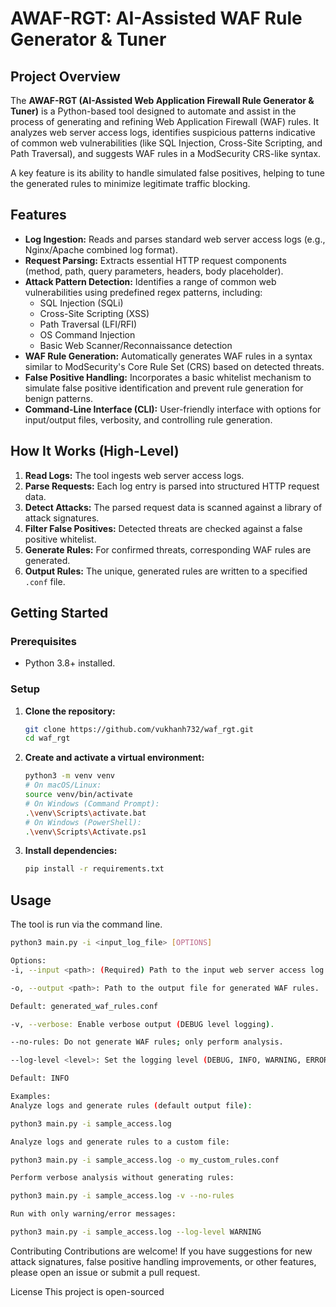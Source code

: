 # AWAF-RGT: AI-Assisted WAF Rule Generator & Tuner

## Project Overview

The **AWAF-RGT (AI-Assisted Web Application Firewall Rule Generator & Tuner)** is a Python-based tool designed to automate and assist in the process of generating and refining Web Application Firewall (WAF) rules. It analyzes web server access logs, identifies suspicious patterns indicative of common web vulnerabilities (like SQL Injection, Cross-Site Scripting, and Path Traversal), and suggests WAF rules in a ModSecurity CRS-like syntax.

A key feature is its ability to handle simulated false positives, helping to tune the generated rules to minimize legitimate traffic blocking.

## Features

* **Log Ingestion:** Reads and parses standard web server access logs (e.g., Nginx/Apache combined log format).
* **Request Parsing:** Extracts essential HTTP request components (method, path, query parameters, headers, body placeholder).
* **Attack Pattern Detection:** Identifies a range of common web vulnerabilities using predefined regex patterns, including:
    * SQL Injection (SQLi)
    * Cross-Site Scripting (XSS)
    * Path Traversal (LFI/RFI)
    * OS Command Injection
    * Basic Web Scanner/Reconnaissance detection
* **WAF Rule Generation:** Automatically generates WAF rules in a syntax similar to ModSecurity's Core Rule Set (CRS) based on detected threats.
* **False Positive Handling:** Incorporates a basic whitelist mechanism to simulate false positive identification and prevent rule generation for benign patterns.
* **Command-Line Interface (CLI):** User-friendly interface with options for input/output files, verbosity, and controlling rule generation.

## How It Works (High-Level)

1.  **Read Logs:** The tool ingests web server access logs.
2.  **Parse Requests:** Each log entry is parsed into structured HTTP request data.
3.  **Detect Attacks:** The parsed request data is scanned against a library of attack signatures.
4.  **Filter False Positives:** Detected threats are checked against a false positive whitelist.
5.  **Generate Rules:** For confirmed threats, corresponding WAF rules are generated.
6.  **Output Rules:** The unique, generated rules are written to a specified `.conf` file.

## Getting Started

### Prerequisites

* Python 3.8+ installed.

### Setup

1.  **Clone the repository:**
    ```bash
    git clone https://github.com/vukhanh732/waf_rgt.git
    cd waf_rgt
    ```
    

2.  **Create and activate a virtual environment:**
    ```bash
    python3 -m venv venv
    # On macOS/Linux:
    source venv/bin/activate
    # On Windows (Command Prompt):
    .\venv\Scripts\activate.bat
    # On Windows (PowerShell):
    .\venv\Scripts\Activate.ps1
    ```

3.  **Install dependencies:**
    ```bash
    pip install -r requirements.txt
    ```

## Usage

The tool is run via the command line.

```bash
python3 main.py -i <input_log_file> [OPTIONS]

Options:
-i, --input <path>: (Required) Path to the input web server access log file.

-o, --output <path>: Path to the output file for generated WAF rules.

Default: generated_waf_rules.conf

-v, --verbose: Enable verbose output (DEBUG level logging).

--no-rules: Do not generate WAF rules; only perform analysis.

--log-level <level>: Set the logging level (DEBUG, INFO, WARNING, ERROR, CRITICAL).

Default: INFO

Examples:
Analyze logs and generate rules (default output file):

python3 main.py -i sample_access.log

Analyze logs and generate rules to a custom file:

python3 main.py -i sample_access.log -o my_custom_rules.conf

Perform verbose analysis without generating rules:

python3 main.py -i sample_access.log -v --no-rules

Run with only warning/error messages:

python3 main.py -i sample_access.log --log-level WARNING

```

Contributing
Contributions are welcome! If you have suggestions for new attack signatures, false positive handling improvements, or other features, please open an issue or submit a pull request.

License
This project is open-sourced
